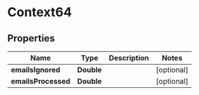 
# Context64

## Properties
Name | Type | Description | Notes
------------ | ------------- | ------------- | -------------
**emailsIgnored** | **Double** |  |  [optional]
**emailsProcessed** | **Double** |  |  [optional]



